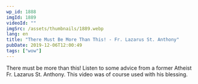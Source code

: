 ```yaml
---
wp_id: 1888
imgId: 1889
videoId: ""
imgSrc: /assets/thumbnails/1889.webp
lang: en
title: "There Must Be More Than This! - Fr. Lazarus St. Anthony"
pubDate: 2019-12-06T12:00:49
tags: ["wow"]
---
```


<p>There must be more than this! Listen to some advice from a former Atheist Fr. Lazarus St. Anthony. This video was of course used with his blessing.</p>
